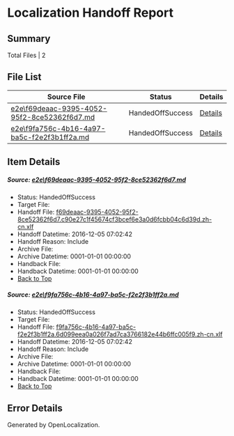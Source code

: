 # <a name='report-top'></a> Localization Handoff Report

## Summary
 Total Files | 2

## File List
 Source File | Status | Details 
 ----------- | ------ | ------- 
 [e2e\f69deaac-9395-4052-95f2-8ce52362f6d7.md](https://github.com/OpenLocalizationTestOrg/ol-test0/blob/4278d0ad91bd94796c1ef5ebd7449a027577576d/e2e/f69deaac-9395-4052-95f2-8ce52362f6d7.md) | HandedOffSuccess | [Details](#9294e816d758515d7f896c118ff2ce119424161a1)
 [e2e\f9fa756c-4b16-4a97-ba5c-f2e2f3b1ff2a.md](https://github.com/OpenLocalizationTestOrg/ol-test0/blob/4278d0ad91bd94796c1ef5ebd7449a027577576d/e2e/f9fa756c-4b16-4a97-ba5c-f2e2f3b1ff2a.md) | HandedOffSuccess | [Details](#f2241b095d103aa93997c460b764865d74e519312)

## Item Details
##### <a name='9294e816d758515d7f896c118ff2ce119424161a1'></a> Source: [e2e\f69deaac-9395-4052-95f2-8ce52362f6d7.md](https://github.com/OpenLocalizationTestOrg/ol-test0/blob/4278d0ad91bd94796c1ef5ebd7449a027577576d/e2e/f69deaac-9395-4052-95f2-8ce52362f6d7.md)
* Status: HandedOffSuccess
* Target File: 
* Handoff File: [f69deaac-9395-4052-95f2-8ce52362f6d7.c90e27c1f45674cf3bcef6e3a0d6fcbb04c6d39d.zh-cn.xlf](https://github.com/OpenLocalizationTestOrg/ol-test0-handoff/blob/6da8be0520638adeeb3d839da51f1d198263f7b8/ol-handoff/OpenLocalizationTestOrg/ol-test0-zhcn/shujia/mt/f69deaac-9395-4052-95f2-8ce52362f6d7.c90e27c1f45674cf3bcef6e3a0d6fcbb04c6d39d.zh-cn.xlf)
* Handoff Datetime: 2016-12-05 07:02:42
* Handoff Reason: Include
* Archive File: 
* Archive Datetime: 0001-01-01 00:00:00
* Handback File: 
* Handback Datetime: 0001-01-01 00:00:00
* [Back to Top](#report-top)

##### <a name='f2241b095d103aa93997c460b764865d74e519312'></a> Source: [e2e\f9fa756c-4b16-4a97-ba5c-f2e2f3b1ff2a.md](https://github.com/OpenLocalizationTestOrg/ol-test0/blob/4278d0ad91bd94796c1ef5ebd7449a027577576d/e2e/f9fa756c-4b16-4a97-ba5c-f2e2f3b1ff2a.md)
* Status: HandedOffSuccess
* Target File: 
* Handoff File: [f9fa756c-4b16-4a97-ba5c-f2e2f3b1ff2a.6d099eea0a026f7ad7ca3766182e44b6ffc005f9.zh-cn.xlf](https://github.com/OpenLocalizationTestOrg/ol-test0-handoff/blob/6da8be0520638adeeb3d839da51f1d198263f7b8/ol-handoff/OpenLocalizationTestOrg/ol-test0-zhcn/shujia/mt/f9fa756c-4b16-4a97-ba5c-f2e2f3b1ff2a.6d099eea0a026f7ad7ca3766182e44b6ffc005f9.zh-cn.xlf)
* Handoff Datetime: 2016-12-05 07:02:42
* Handoff Reason: Include
* Archive File: 
* Archive Datetime: 0001-01-01 00:00:00
* Handback File: 
* Handback Datetime: 0001-01-01 00:00:00
* [Back to Top](#report-top)


## Error Details

Generated by OpenLocalization.
